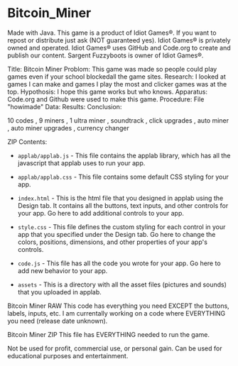 # Bitcoin_Miner
Made with Java. This game is a product of Idiot Games®. If you want to repost or distribute just ask (NOT guaranteed yes). Idiot Games® is privately owned and operated. Idiot Games® uses GitHub and Code.org to create and publish our content. Sargent Fuzzyboots is owner of Idiot Games®.

Title: Bitcoin Miner
Problom: This game was made so people could play games even if your school blockedall the game sites.
Research: I looked at games I can make and games I play the most and clicker games was at the top.
Hypothosis: I hope this game works but who knows.
Apparatus: Code.org and Github were used to make this game.
Procedure: File "howimade"
Data: 
Results: 
Conclusion: 

10 codes
, 9 miners
, 1 ultra miner
, soundtrack
, click upgrades
, auto miner
, auto miner upgrades
, currency changer

ZIP Contents:
* `applab/applab.js` - This file contains the applab library, which has all the
  javascript that applab uses to run your app.

* `applab/applab.css` - This file contains some default CSS styling for your app.

* `index.html` - This is the html file that you designed in applab using the
  Design tab. It contains all the buttons, text inputs, and other controls for
  your app. Go here to add additional controls to your app.

* `style.css` - This file defines the custom styling for each control in your
  app that you specified under the Design tab. Go here to change the colors,
  positions, dimensions, and other properties of your app's controls.

* `code.js` - This file has all the code you wrote for your app. Go here to add
  new behavior to your app.

* `assets` - This is a directory with all the asset files (pictures and sounds)
  that you uploaded in applab.



Bitcoin Miner RAW
This code has everything you need EXCEPT the buttons, labels, inputs, etc.
I am currentally working on a code where EVERYTHING you need (release date unknown).

Bitcoin Miner ZIP
This file has EVERYTHING needed to run the game.

Not be used for profit, commercial use, or personal gain.
Can be used for educational purposes and entertainment.
